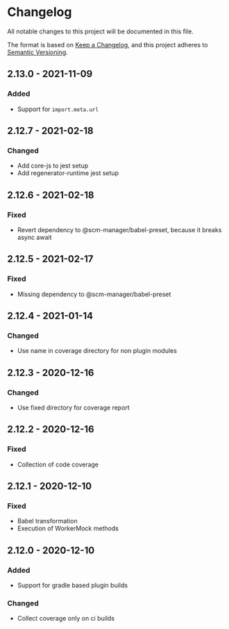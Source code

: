# Changelog
All notable changes to this project will be documented in this file.

The format is based on [Keep a Changelog](https://keepachangelog.com/en/1.0.0/),
and this project adheres to [Semantic Versioning](https://semver.org/spec/v2.0.0.html).

## 2.13.0 - 2021-11-09

### Added
* Support for `import.meta.url`

## 2.12.7 - 2021-02-18

### Changed
* Add core-js to jest setup
* Add regenerator-runtime jest setup

## 2.12.6 - 2021-02-18

### Fixed
* Revert dependency to @scm-manager/babel-preset, because it breaks async await

## 2.12.5 - 2021-02-17

### Fixed
* Missing dependency to @scm-manager/babel-preset

## 2.12.4 - 2021-01-14

### Changed
* Use name in coverage directory for non plugin modules

## 2.12.3 - 2020-12-16

### Changed
* Use fixed directory for coverage report

## 2.12.2 - 2020-12-16

### Fixed
* Collection of code coverage

## 2.12.1 - 2020-12-10

### Fixed
* Babel transformation
* Execution of WorkerMock methods

## 2.12.0 - 2020-12-10

### Added
* Support for gradle based plugin builds

### Changed
* Collect coverage only on ci builds
